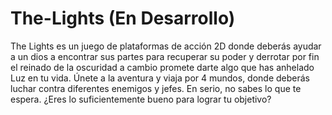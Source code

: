 # The-Lights (En Desarrollo)
The Lights es un juego de plataformas de acción 2D donde deberás ayudar a un dios a encontrar sus partes para recuperar su poder y derrotar por fin  el reinado de la oscuridad a cambio promete darte algo que has anhelado Luz en tu vida. Únete a la aventura y viaja por 4 mundos, donde deberás luchar contra diferentes enemigos y jefes. En serio, no sabes lo que te espera. ¿Eres lo suficientemente bueno para lograr tu objetivo?
